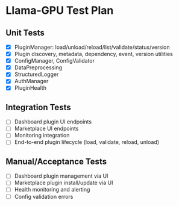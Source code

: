 # Llama-GPU Test Plan

## Unit Tests
- [x] PluginManager: load/unload/reload/list/validate/status/version
- [x] Plugin discovery, metadata, dependency, event, version utilities
- [x] ConfigManager, ConfigValidator
- [x] DataPreprocessing
- [x] StructuredLogger
- [x] AuthManager
- [x] PluginHealth

## Integration Tests
- [ ] Dashboard plugin UI endpoints
- [ ] Marketplace UI endpoints
- [ ] Monitoring integration
- [ ] End-to-end plugin lifecycle (load, validate, reload, unload)

## Manual/Acceptance Tests
- [ ] Dashboard plugin management via UI
- [ ] Marketplace plugin install/update via UI
- [ ] Health monitoring and alerting
- [ ] Config validation errors
